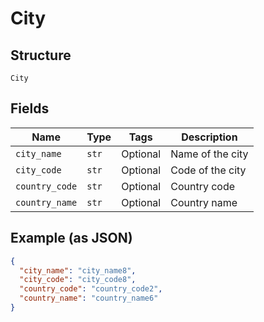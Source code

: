 
# City

## Structure

`City`

## Fields

| Name | Type | Tags | Description |
|  --- | --- | --- | --- |
| `city_name` | `str` | Optional | Name of the city |
| `city_code` | `str` | Optional | Code of the city |
| `country_code` | `str` | Optional | Country code |
| `country_name` | `str` | Optional | Country name |

## Example (as JSON)

```json
{
  "city_name": "city_name8",
  "city_code": "city_code8",
  "country_code": "country_code2",
  "country_name": "country_name6"
}
```

